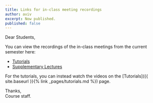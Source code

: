 ```yaml
---
title: Links for in-class meeting recordings
author: aviv
excerpt: Now published.
published: false
---
```


Dear Students,

You can view the recordings of the in-class meetings from the current semester here:

- [Tutorials](https://panoptotech.cloud.panopto.eu/Panopto/Pages/Sessions/List.aspx?folderID=ae97046b-79c0-4e66-8857-acf700c2dce3)
- [Supplementary
  Lectures](https://panoptotech.cloud.panopto.eu/Panopto/Pages/Sessions/List.aspx?folderID=4f37da0b-50a4-42de-9450-acfd013ff49b)

For the tutorials, you can instead watch the videos on the
[Tutorials]({{ site.baseurl }}{% link _pages/tutorials.md %})
page.


Thanks,  
Course staff.


